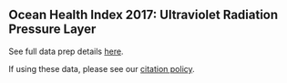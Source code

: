 ## Ocean Health Index 2017: Ultraviolet Radiation Pressure Layer

See full data prep details [here](https://cdn.rawgit.com/OHI-Science/ohiprep/master/globalprep/prs_uv/v2017/uv_dataprep.html).

If using these data, please see our [citation policy](http://ohi-science.org/citation-policy/).

  
